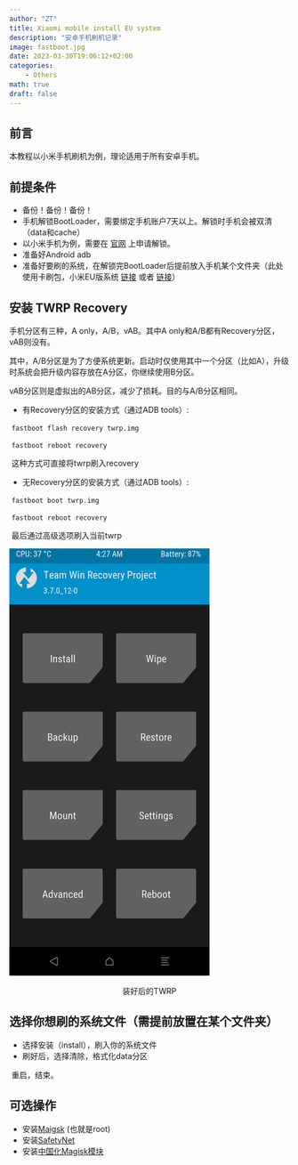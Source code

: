 ```yaml
---
author: "ZT"
title: Xiaomi mobile install EU system
description: "安卓手机刷机记录"
image: fastboot.jpg
date: 2023-03-30T19:06:12+02:00
categories:
    - Others
math: true
draft: false
---
```


## 前言

本教程以小米手机刷机为例，理论适用于所有安卓手机。



## 前提条件 

- 备份！备份！备份！
- 手机解锁BootLoader，需要绑定手机账户7天以上。解锁时手机会被双清（data和cache）
- 以小米手机为例，需要在 [官网](https://www.miui.com/unlock/) 上申请解锁。
- 准备好Android adb
- 准备好要刷的系统，在解锁完BootLoader后提前放入手机某个文件夹（此处使用卡刷包，小米EU版系统 [链接](https://xiaomi.eu/) 或者 [链接](https://xiaomirom.com/rom/)）



## 安装 TWRP Recovery

手机分区有三种，A only，A/B，vAB。其中A only和A/B都有Recovery分区，vAB则没有。

其中，A/B分区是为了方便系统更新。启动时仅使用其中一个分区（比如A），升级时系统会把升级内容存放在A分区，你继续使用B分区。

vAB分区则是虚拟出的AB分区，减少了损耗。目的与A/B分区相同。

- 有Recovery分区的安装方式（通过ADB tools）:

​		```fastboot flash recovery twrp.img``` 

​		```fastboot reboot recovery```

​		这种方式可直接将twrp刷入recovery

- 无Recovery分区的安装方式（通过ADB tools）:

​		```fastboot boot twrp.img``` 

​		```fastboot reboot recovery```

​		最后通过高级选项刷入当前twrp

![](TWRP.png)

<center>装好后的TWRP</center>



  ## 选择你想刷的系统文件（需提前放置在某个文件夹）

- 选择安装（install），刷入你的系统文件
- 刷好后，选择清除，格式化data分区

​	重启，结束。



## 可选操作

- 安装[Maigsk](https://github.com/topjohnwu/Magisk) (也就是root)
- 安装[SafetyNet](https://github.com/kdrag0n/safetynet-fix)
- 安装[中国化Magisk模块](https://github.com/MinaMichita/MiuiEULocalizationToolsBox)
